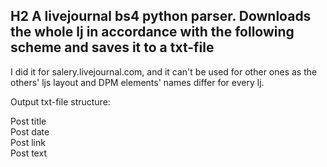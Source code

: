 ## H2 A livejournal bs4 python parser. Downloads the whole lj in accordance with the following scheme and saves it to a txt-file  

I did it for salery.livejournal.com, and it can't be used for other ones as the others' ljs layout and DPM elements' names differ for every lj.  

Output txt-file structure:  
 
Post title  
Post date  
Post link  
Post text  
